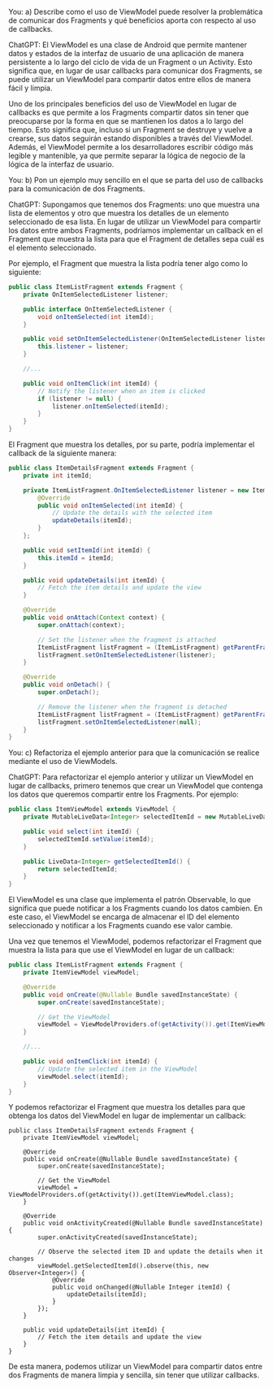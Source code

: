 You:
a) Describe como el uso de ViewModel puede resolver la problemática de comunicar dos Fragments y qué beneficios aporta con respecto al uso de callbacks.

ChatGPT:
El ViewModel es una clase de Android que permite mantener datos y estados de la interfaz de usuario de una aplicación de manera persistente a lo largo del ciclo de vida de un Fragment o un Activity. Esto significa que, en lugar de usar callbacks para comunicar dos Fragments, se puede utilizar un ViewModel para compartir datos entre ellos de manera fácil y limpia.

Uno de los principales beneficios del uso de ViewModel en lugar de callbacks es que permite a los Fragments compartir datos sin tener que preocuparse por la forma en que se mantienen los datos a lo largo del tiempo. Esto significa que, incluso si un Fragment se destruye y vuelve a crearse, sus datos seguirán estando disponibles a través del ViewModel. Además, el ViewModel permite a los desarrolladores escribir código más legible y mantenible, ya que permite separar la lógica de negocio de la lógica de la interfaz de usuario.

You:
b) Pon un ejemplo muy sencillo en el que se parta del uso de callbacks para la comunicación de dos Fragments.

ChatGPT:
Supongamos que tenemos dos Fragments: uno que muestra una lista de elementos y otro que muestra los detalles de un elemento seleccionado de esa lista. En lugar de utilizar un ViewModel para compartir los datos entre ambos Fragments, podríamos implementar un callback en el Fragment que muestra la lista para que el Fragment de detalles sepa cuál es el elemento seleccionado.

Por ejemplo, el Fragment que muestra la lista podría tener algo como lo siguiente:

```java
public class ItemListFragment extends Fragment {
    private OnItemSelectedListener listener;

    public interface OnItemSelectedListener {
        void onItemSelected(int itemId);
    }

    public void setOnItemSelectedListener(OnItemSelectedListener listener) {
        this.listener = listener;
    }

    //...

    public void onItemClick(int itemId) {
        // Notify the listener when an item is clicked
        if (listener != null) {
            listener.onItemSelected(itemId);
        }
    }
}
```

El Fragment que muestra los detalles, por su parte, podría implementar el callback de la siguiente manera:

```java
public class ItemDetailsFragment extends Fragment {
    private int itemId;

    private ItemListFragment.OnItemSelectedListener listener = new ItemListFragment.OnItemSelectedListener() {
        @Override
        public void onItemSelected(int itemId) {
            // Update the details with the selected item
            updateDetails(itemId);
        }
    };

    public void setItemId(int itemId) {
        this.itemId = itemId;
    }

    public void updateDetails(int itemId) {
        // Fetch the item details and update the view
    }

    @Override
    public void onAttach(Context context) {
        super.onAttach(context);

        // Set the listener when the fragment is attached
        ItemListFragment listFragment = (ItemListFragment) getParentFragment();
        listFragment.setOnItemSelectedListener(listener);
    }

    @Override
    public void onDetach() {
        super.onDetach();

        // Remove the listener when the fragment is detached
        ItemListFragment listFragment = (ItemListFragment) getParentFragment();
        listFragment.setOnItemSelectedListener(null);
    }
}
```

You:
c) Refactoriza el ejemplo anterior para que la comunicación se realice mediante el uso de ViewModels.

ChatGPT:
Para refactorizar el ejemplo anterior y utilizar un ViewModel en lugar de callbacks, primero tenemos que crear un ViewModel que contenga los datos que queremos compartir entre los Fragments. Por ejemplo:

```java
public class ItemViewModel extends ViewModel {
    private MutableLiveData<Integer> selectedItemId = new MutableLiveData<>();

    public void select(int itemId) {
        selectedItemId.setValue(itemId);
    }

    public LiveData<Integer> getSelectedItemId() {
        return selectedItemId;
    }
}
```

El ViewModel es una clase que implementa el patrón Observable, lo que significa que puede notificar a los Fragments cuando los datos cambien. En este caso, el ViewModel se encarga de almacenar el ID del elemento seleccionado y notificar a los Fragments cuando ese valor cambie.

Una vez que tenemos el ViewModel, podemos refactorizar el Fragment que muestra la lista para que use el ViewModel en lugar de un callback:

```java
public class ItemListFragment extends Fragment {
    private ItemViewModel viewModel;

    @Override
    public void onCreate(@Nullable Bundle savedInstanceState) {
        super.onCreate(savedInstanceState);

        // Get the ViewModel
        viewModel = ViewModelProviders.of(getActivity()).get(ItemViewModel.class);
    }

    //...

    public void onItemClick(int itemId) {
        // Update the selected item in the ViewModel
        viewModel.select(itemId);
    }
}
```

Y podemos refactorizar el Fragment que muestra los detalles para que obtenga los datos del ViewModel en lugar de implementar un callback:

```less
public class ItemDetailsFragment extends Fragment {
    private ItemViewModel viewModel;

    @Override
    public void onCreate(@Nullable Bundle savedInstanceState) {
        super.onCreate(savedInstanceState);

        // Get the ViewModel
        viewModel = ViewModelProviders.of(getActivity()).get(ItemViewModel.class);
    }

    @Override
    public void onActivityCreated(@Nullable Bundle savedInstanceState) {
        super.onActivityCreated(savedInstanceState);

        // Observe the selected item ID and update the details when it changes
        viewModel.getSelectedItemId().observe(this, new Observer<Integer>() {
            @Override
            public void onChanged(@Nullable Integer itemId) {
                updateDetails(itemId);
            }
        });
    }

    public void updateDetails(int itemId) {
        // Fetch the item details and update the view
    }
}
```

De esta manera, podemos utilizar un ViewModel para compartir datos entre dos Fragments de manera limpia y sencilla, sin tener que utilizar callbacks.
